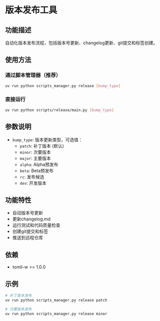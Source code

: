 # 版本发布工具

## 功能描述
自动化版本发布流程，包括版本号更新、changelog更新、git提交和标签创建。

## 使用方法

### 通过脚本管理器（推荐）
```bash
uv run python scripts_manager.py release [bump_type]
```

### 直接运行
```bash
uv run python scripts/release/main.py [bump_type]
```

## 参数说明
- `bump_type`: 版本更新类型，可选值：
  - `patch`: 补丁版本 (默认)
  - `minor`: 次要版本
  - `major`: 主要版本
  - `alpha`: Alpha预发布
  - `beta`: Beta预发布
  - `rc`: 发布候选
  - `dev`: 开发版本

## 功能特性
- 自动版本号更新
- 更新changelog.md
- 运行测试和代码质量检查
- 创建git提交和标签
- 推送到远程仓库

## 依赖
- tomli-w >= 1.0.0

## 示例
```bash
# 补丁版本发布
uv run python scripts_manager.py release patch

# 次要版本发布
uv run python scripts_manager.py release minor
```
